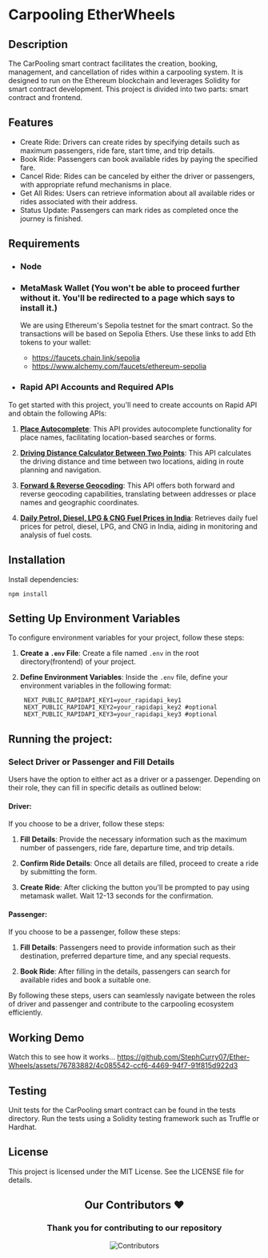 # Carpooling EtherWheels
## Description
The CarPooling smart contract facilitates the creation, booking, management, and cancellation of rides within a carpooling system. It is designed to run on the Ethereum blockchain and leverages Solidity for smart contract development. This project is divided into two parts: smart contract and frontend.

## Features

- Create Ride: Drivers can create rides by specifying details such as maximum passengers, ride fare, start time, and trip details.
- Book Ride: Passengers can book available rides by paying the specified fare.
- Cancel Ride: Rides can be canceled by either the driver or passengers, with appropriate refund mechanisms in place.
- Get All Rides: Users can retrieve information about all available rides or rides associated with their address.
- Status Update: Passengers can mark rides as completed once the journey is finished.

## Requirements
- ### Node
- ### MetaMask Wallet (You won't be able to proceed further without it. You'll be redirected to a page which says to install it.)
    We are using Ethereum's Sepolia testnet for the smart contract. So the transactions will be based on Sepolia Ethers.
    Use these links to add Eth tokens to your wallet:
   - https://faucets.chain.link/sepolia
   - https://www.alchemy.com/faucets/ethereum-sepolia
 
- ### Rapid API Accounts and Required APIs

To get started with this project, you'll need to create accounts on Rapid API and obtain the following APIs:

1. **[Place Autocomplete](https://rapidapi.com/IRCTCAPI/api/place-autocomplete1)**:
   This API provides autocomplete functionality for place names, facilitating location-based searches or forms.

2. **[Driving Distance Calculator Between Two Points](https://rapidapi.com/alreadycoded/api/driving-distance-calculator-between-two-points)**:
   This API calculates the driving distance and time between two locations, aiding in route planning and navigation.

3. **[Forward & Reverse Geocoding](https://rapidapi.com/GeocodeSupport/api/forward-reverse-geocoding)**:
   This API offers both forward and reverse geocoding capabilities, translating between addresses or place names and geographic coordinates.

4. **[Daily Petrol, Diesel, LPG & CNG Fuel Prices in India](https://rapidapi.com/mi8y-mi8y-default/api/daily-petrol-diesel-lpg-cng-fuel-prices-in-india)**:
   Retrieves daily fuel prices for petrol, diesel, LPG, and CNG in India, aiding in monitoring and analysis of fuel costs.


## Installation

Install dependencies:
```
npm install
```

## Setting Up Environment Variables

To configure environment variables for your project, follow these steps:

1. **Create a `.env` File**: 
   Create a file named `.env` in the root directory(frontend) of your project.

2. **Define Environment Variables**:
   Inside the `.env` file, define your environment variables in the following format:
   ```
    NEXT_PUBLIC_RAPIDAPI_KEY1=your_rapidapi_key1
    NEXT_PUBLIC_RAPIDAPI_KEY2=your_rapidapi_key2 #optional
    NEXT_PUBLIC_RAPIDAPI_KEY3=your_rapidapi_key3 #optional
   ```
## Running the project:

### Select Driver or Passenger and Fill Details

Users have the option to either act as a driver or a passenger. Depending on their role, they can fill in specific details as outlined below:

#### Driver:

If you choose to be a driver, follow these steps:

1. **Fill Details**: Provide the necessary information such as the maximum number of passengers, ride fare, departure time, and trip details.
   
2. **Confirm Ride Details**: Once all details are filled, proceed to create a ride by submitting the form.
   
3. **Create Ride**: After clicking the button you'll be prompted to pay using metamask wallet. Wait 12-13 seconds for the confirmation.

#### Passenger:

If you choose to be a passenger, follow these steps:

1. **Fill Details**: Passengers need to provide information such as their destination, preferred departure time, and any special requests.

2. **Book Ride**: After filling in the details, passengers can search for available rides and book a suitable one.

By following these steps, users can seamlessly navigate between the roles of driver and passenger and contribute to the carpooling ecosystem efficiently.

## Working Demo

Watch this to see how it works...
https://github.com/StephCurry07/Ether-Wheels/assets/76783882/4c085542-ccf6-4469-94f7-91f815d922d3

## Testing
Unit tests for the CarPooling smart contract can be found in the tests directory. Run the tests using a Solidity testing framework such as Truffle or Hardhat.

## License
This project is licensed under the MIT License. See the LICENSE file for details.

 
<h2 align = "center">Our Contributors ❤️</h2>
<div align = "center">
 <h3>Thank you for contributing to our repository</h3>

![Contributors](https://contrib.rocks/image?repo=StephCurry07/Ether-Wheels)

</div>


